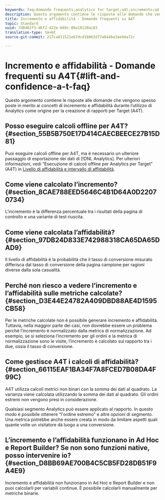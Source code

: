 ```yaml
---
keywords: faq;domande frequenti;analytics for target;a4t;incremento;ad hoc;report builder;affidabilità
description: Questo argomento contiene le risposte alle domande che vengono spesso poste in merito ai concetti di incremento e affidabilità durante l’utilizzo di Analytics come origine per la creazione di rapporti per Target (A4T).
title: Incremento e affidabilità - Domande frequenti su A4T
topic: Standard
uuid: 7d0402f3-d6f2-422e-b69c-86e10120ac83
translation-type: tm+mt
source-git-commit: 217ca811521e67dcd1b063d77a644ba3ae94a72c

---
```



# Incremento e affidabilità - Domande frequenti su A4T{#lift-and-confidence-a-t-faq}

Questo argomento contiene le risposte alle domande che vengono spesso poste in merito ai concetti di incremento e affidabilità durante l’utilizzo di Analytics come origine per la creazione di rapporti per Target (A4T).

## Posso eseguire calcoli offline per A4T? {#section_55B5B750E17D414CAECBEECE27B15D81}

Puoi eseguire calcoli offline per A4T, ma è necessario un ulteriore passaggio di esportazione dei dati di [!DNL Analytics]. Per ulteriori informazioni, vedi “Esecuzione di calcoli offline per Analytics per Target” (A4T) in [Livello di affidabilità e intervallo di affidabilità](../../../c-reports/conversion-rate.md#concept_0D0002A1EBDF420E9C50E2A46F36629B).

## Come viene calcolato l’incremento? {#section_8CAE788EED5646C4B1D64A0D22070734}

L’incremento è la differenza percentuale tra i risultati della pagina di controllo e una variante di test riuscita.

## Come viene calcolata l’affidabilità? {#section_97DB24D833E742988318CA65DA65DAD9}

Il livello di affidabilità è la probabilità che il tasso di conversione misurato differisca dal tasso di conversione della pagina campione per ragioni diverse dalla sola casualità.

## Perché non riesco a vedere l’incremento e l’affidabilità sulle metriche calcolate? {#section_D3E44E24782A409DBD88AE4D1595CB58}

Per le metriche calcolate non è possibile generare incremento e affidabilità. Tuttavia, nella maggior parte dei casi, non dovrebbe essere un problema perché l’incremento è normalizzato dalla metrica di normalizzazione. Ad esempio, se si seleziona l’incremento per gli ordini e la metrica di normalizzazione sono le visite, l’incremento è calcolato sul rapporto tra i due, ossia il tasso di conversione.

## Come gestisce A4T i calcoli di affidabilità? {#section_66115EAF1BA34F7A8FCED7B08DA4F99C}

A4T utilizza calcoli metrici non binari con la somma dei dati al quadrato. La varianza viene calcolata utilizzando la somma dei dati al quadrato. Gli ordini estremi non vengono presi in considerazione.

Qualsiasi segmento Analytics può essere applicato al rapporto. In questo modo è possibile ottenere “l'ordine estremo” e altre opzioni di segmento. Una metrica potrebbe anche essere creata in modo da limitare aspetti quali quante volte un visitatore dà luogo a una conversione.

## L’incremento e l’affidabilità funzionano in Ad Hoc e Report Builder? Se non sono funzioni native, posso intervenire io? {#section_D8BB69AE700B4C5CB5FD28DB51F9A4E9}

Incremento e affidabilità non funzionano in Ad Hoc e Report Builder e non puoi calcolarli per variabili continue. È possibile calcolarli manualmente per metriche binarie.
